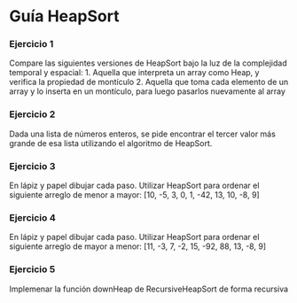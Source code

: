 # Guía HeapSort

### Ejercicio 1

Compare las siguientes versiones de HeapSort bajo la luz de la complejidad temporal y espacial:
    1. Aquella que interpreta un array como Heap, y verifica la propiedad de montículo
    2. Aquella que toma cada elemento de un array y lo inserta en un montículo, para luego pasarlos nuevamente al array

### Ejercicio 2

Dada una lista de números enteros, se pide encontrar el tercer valor más grande de esa lista utilizando el algoritmo de HeapSort.

### Ejercicio 3

En lápiz y papel dibujar cada paso. Utilizar HeapSort para ordenar el siguiente arreglo de menor a mayor: [10, -5, 3, 0, 1, -42, 13, 10, -8, 9]

### Ejercicio 4

En lápiz y papel dibujar cada paso. Utilizar HeapSort para ordenar el siguiente arreglo de mayor a menor: [11, -3, 7, -2, 15, -92, 88, 13, -8, 9]

### Ejercicio 5
Implemenar la función downHeap de RecursiveHeapSort de forma recursiva
